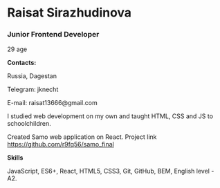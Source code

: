 # **Raisat Sirazhudinova** #

### **Junior Frontend Developer** ###
<p>29 age</p>

**Contacts:**
<p>Russia, Dagestan</p>
<p>Telegram: jknecht</p>
<p>E-mail: raisat13666@gmail.com</p>

I studied web development on my own and taught HTML, CSS and JS to schoolchildren.

Created Samo web application on React. Project link https://github.com/r9fq56/samo_final

**Skills**
<p>JavaScript, ES6+, React, HTML5, CSS3, Git, GitHub, BEM, English level - A2.</p>

